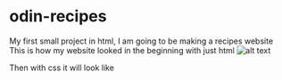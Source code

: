 # odin-recipes
My first small project in html, I am going to be making a recipes website 
This is how my website looked in the beginning with just html
![alt text](earlybuild.png)


Then with css it will look like
